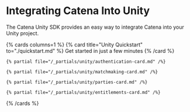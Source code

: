 # Integrating Catena Into Unity

The Catena Unity SDK provides an easy way to integrate Catena into your Unity project.

{% cards columns=1 %}
    {% card title="Unity Quickstart" to="./quickstart.md" %}
        Get started in just a few minutes
    {% /card %}

    {% partial file="/_partials/unity/authentication-card.md" /%}

    {% partial file="/_partials/unity/matchmaking-card.md" /%}

    {% partial file="/_partials/unity/parties-card.md" /%}

    {% partial file="/_partials/unity/entitlements-card.md" /%}
{% /cards %}